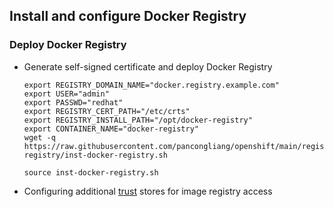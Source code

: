 ## Install and configure Docker Registry


### Deploy Docker Registry

* Generate self-signed certificate and deploy Docker Registry
  ```
  export REGISTRY_DOMAIN_NAME="docker.registry.example.com"
  export USER="admin"
  export PASSWD="redhat"
  export REGISTRY_CERT_PATH="/etc/crts"
  export REGISTRY_INSTALL_PATH="/opt/docker-registry"
  export CONTAINER_NAME="docker-registry"
  wget -q  https://raw.githubusercontent.com/pancongliang/openshift/main/registry/docker-registry/inst-docker-registry.sh
  
  source inst-docker-registry.sh
  ```
* Configuring additional [trust](/registry/add-trust-registry/readme.md) stores for image registry access
